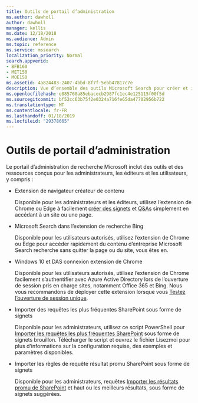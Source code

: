 ```yaml
---
title: Outils de portail d’administration
ms.author: dawholl
author: dawholl
manager: kellis
ms.date: 12/18/2018
ms.audience: Admin
ms.topic: reference
ms.service: mssearch
localization_priority: Normal
search.appverid:
- BFB160
- MET150
- MOE150
ms.assetid: 4a824483-2407-4bbd-8f7f-5ebb47817c7e
description: Vue d’ensemble des outils Microsoft Search pour créer et importer des résultats, se connecter automatiquement et recherche à partir de n’importe où
ms.openlocfilehash: e885760a85ebacecb2987fc1ec4e125115f00f5d
ms.sourcegitcommit: bf52cc63b75f2e0324a716fe65da47702956b722
ms.translationtype: MT
ms.contentlocale: fr-FR
ms.lasthandoff: 01/18/2019
ms.locfileid: "29378665"
---
```

# <a name="admin-portal-tools"></a>Outils de portail d’administration

Le portail d’administration de recherche Microsoft inclut des outils et des ressources conçus pour les administrateurs, les éditeurs et les utilisateurs, y compris :
  
- Extension de navigateur créateur de contenu
    
    Disponible pour les administrateurs et les éditeurs, utilisez l’extension de Chrome ou Edge à facilement [créer des signets](create-bookmarks.md) et [Q&As](create-qas.md) simplement en accédant à un site ou une page. 
    
- Microsoft Search dans l’extension de recherche Bing
    
    Disponible pour les utilisateurs autorisés, utilisez l’extension de Chrome ou Edge pour accéder rapidement du contenu d’entreprise Microsoft Search recherche sans quitter la page ou du site, vous êtes en.
    
- Windows 10 et DAS connexion extension de Chrome
    
    Disponible pour les utilisateurs autorisés, utilisez l’extension de Chrome facilement s’authentifier avec Azure Active Directory lors de l’ouverture de session pris en charge sites, notamment Office 365 et Bing. Nous vous recommandons de déployer cette extension lorsque vous [Testez l’ouverture de session unique](test-single-sign-on.md).
    
- Importer des requêtes les plus fréquentes SharePoint sous forme de signets
    
    Disponible pour les administrateurs, utilisez ce script PowerShell pour [Importer les requêtes les plus fréquentes SharePoint](import-sharepoint-promoted-results-and-top-queries.md) sous forme de signets brouillon. Télécharger le script et ouvrez le fichier Lisezmoi pour plus d’informations sur la configuration requise, des exemples et paramètres disponibles. 
    
- Importer les règles de requête résultat promu SharePoint sous forme de signets
    
    Disponible pour les administrateurs, requêtes [Importer les résultats promu de SharePoint](import-sharepoint-promoted-results-and-top-queries.md) et haut ou les meilleurs résultats, sous forme de signets suggérées. 

  

